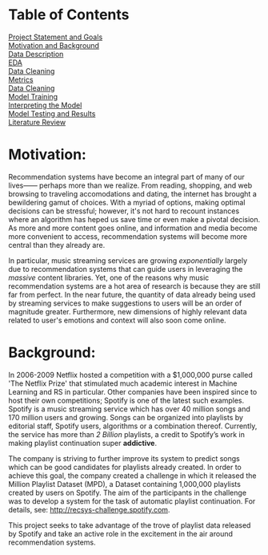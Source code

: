 # Table of Contents
[Project Statement and Goals](https://tralpha.github.io/spotify-project/project-statement-and-goals.html) <br>
[Motivation and Background](https://tralpha.github.io/spotify-project/motivation-and-background.html) <br>
[Data Description](https://tralpha.github.io/spotify-project/data-description.html) <br>
[EDA](https://tralpha.github.io/spotify-project/eda.html) <br>
[Data Cleaning](https://tralpha.github.io/spotify-project/data-cleaning.html) <br>
[Metrics](https://tralpha.github.io/spotify-project/metrics.html) <br>
[Data Cleaning](https://tralpha.github.io/spotify-project/data-cleaning.html) <br>
[Model Training](https://tralpha.github.io/spotify-project/model-training.html) <br>
[Interpreting the Model](https://tralpha.github.io/spotify-project/interpreting-the-model.html) <br>
[Model Testing and Results](https://tralpha.github.io/spotify-project/model-testing-and-results.html) <br>
[Literature Review](https://tralpha.github.io/spotify-project/literature-review.html) <br>

# Motivation:
Recommendation systems have become an integral part of many of our lives—— perhaps more than we realize.  From reading, shopping, and web browsing to traveling accomodations and dating, the internet has brought a bewildering gamut of choices.  With a myriad of options, making optimal decisions can be stressful; however, it's not hard to recount instances where an algorithm has heped us save time or even make a pivotal decision.  As more and more content goes online, and information and media become more convenient to access, recommendation systems will become more central than they already are.  

In particular, music streaming services are growing *exponentially* largely due to recommendation systems that can guide users in leveraging the *massive* content libraries.  Yet, one of the reasons why music recommendation systems are a hot area of research is because they are still far from perfect.  In the near future, the quantity of data already being used by streaming services to make suggestions to users will be an order of magnitude greater.  Furthermore, new dimensions of highly relevant data related to user's emotions and context will also soon come online.

# Background:
In 2006-2009 Netflix hosted a competition with a $1,000,000 purse called 'The Netflix Prize' that stimulated much academic interest in Machine Learning and RS in particular.  Other companies have been inspired since to host their own competitions; Spotify is one of the latest such examples.  Spotify is a music streaming service which has over 40 million songs and 170 million users and growing. Songs can be organized into playlists by editorial staff, Spotify users, algorithms or a combination thereof. Currently, the service has more than *2 Billion* playlists, a credit to Spotify’s work in making playlist continuation super **addictive**.

The company is striving to further improve its system to predict songs which can be good candidates for playlists already created. In order to achieve this goal, the company created a challenge in which it released the Million Playlist Dataset (MPD), a Dataset containing 1,000,000 playlists created by users on Spotify. The aim of the participants in the challenge was to develop a system for the task of automatic playlist continuation. For details, see: http://recsys-challenge.spotify.com.

This project seeks to take advantage of the trove of playlist data released by Spotify and take an active role in the excitement in the air around recommendation systems.
